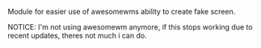 Module for easier use of awesomewms ability to create fake screen.

NOTICE: I'm not using awesomewm anymore, if this stops working due to recent updates, theres not much i can do.
